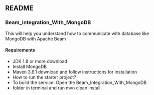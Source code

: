 ## README
### Beam_Integration_With_MongoDB

This will help you understand how to communicate with database like MongoDB with Apache Beam 

#### Requirements
* JDK 1.8 or more download
* Install MongoDB
* Maven 3.6.1 download and follow instructions for installation
* How to run the starter project?
* To build the service: Open the Beam_Integration_With_MongoDB
* folder in terminal and run mvn clean install.
